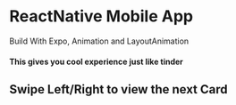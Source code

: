 # ReactNative Mobile App
Build With Expo, Animation and LayoutAnimation

#### This gives you cool experience just like tinder

## Swipe Left/Right to view the next Card
